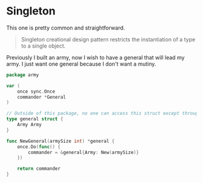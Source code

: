 # Singleton

This one is pretty common and straightforward.

> Singleton creational design pattern restricts the instantiation of a type to a single object.

Previously I built an army, now I wish to have a general that will lead my army. I just want one general because I don't want a mutiny.

```go
package army

var (
    once sync.Once
    commander *General
)

// Outside of this package, no one can access this struct except through NewGeneral()
type general struct {
    Army Army
}

func NewGeneral(armySize int) *general {
    once.Do(func() {
        commander = &general{Army: New(armySize)}
    })

    return commander
}
```

